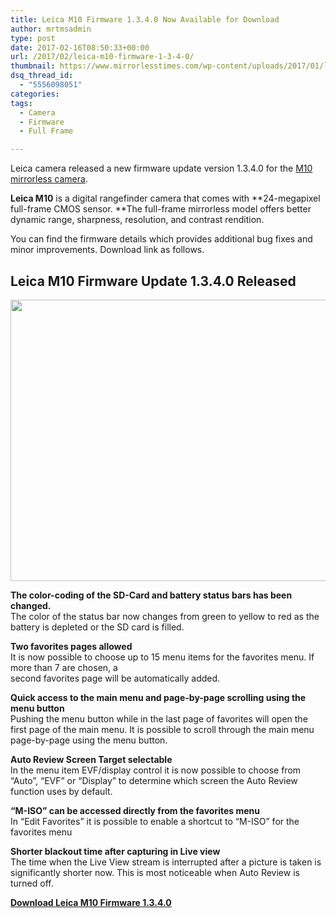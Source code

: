 ```yaml
---
title: Leica M10 Firmware 1.3.4.0 Now Available for Download
author: mrtmsadmin
type: post
date: 2017-02-16T08:50:33+00:00
url: /2017/02/leica-m10-firmware-1-3-4-0/
thumbnail: https://www.mirrorlesstimes.com/wp-content/uploads/2017/01/leica-m10-front.jpg
dsq_thread_id:
  - "5556098051"
categories:
tags:
  - Camera
  - Firmware
  - Full Frame

---
```

Leica camera released a new firmware update version 1.3.4.0 for the <a href="https://www.mirrorlesstimes.com/2017/01/leica-m10/" target="_blank">M10 mirrorless camera</a>.

**Leica M10** is a digital rangefinder camera that comes with **24-megapixel full-frame CMOS sensor. **The full-frame mirrorless model offers better dynamic range, sharpness, resolution, and contrast rendition.

You can find the firmware details which provides additional bug fixes and minor improvements. Download link as follows.<!--more-->

## Leica M10 Firmware Update 1.3.4.0 Released

[<img class="aligncenter size-full wp-image-918" src="https://i0.wp.com/www.mirrorlesstimes.com/wp-content/uploads/2017/01/leica-m10-feature.jpg?resize=600%2C450&#038;ssl=1" alt="" width="600" height="450" srcset="https://i0.wp.com/www.mirrorlesstimes.com/wp-content/uploads/2017/01/leica-m10-feature.jpg?w=1200&ssl=1 1200w, https://i0.wp.com/www.mirrorlesstimes.com/wp-content/uploads/2017/01/leica-m10-feature.jpg?resize=300%2C225&ssl=1 300w, https://i0.wp.com/www.mirrorlesstimes.com/wp-content/uploads/2017/01/leica-m10-feature.jpg?resize=768%2C576&ssl=1 768w, https://i0.wp.com/www.mirrorlesstimes.com/wp-content/uploads/2017/01/leica-m10-feature.jpg?resize=1024%2C768&ssl=1 1024w" sizes="(max-width: 600px) 100vw, 600px" data-recalc-dims="1" />][1]

**The color-coding of the SD-Card and battery status bars has been changed.**  
The color of the status bar now changes from green to yellow to red as the battery is depleted or the SD card is filled.

**Two favorites pages allowed**  
It is now possible to choose up to 15 menu items for the favorites menu. If more than 7 are chosen, a  
second favorites page will be automatically added.

**Quick access to the main menu and page-by-page scrolling using the menu button**  
Pushing the menu button while in the last page of favorites will open the first page of the main menu. It is possible to scroll through the main menu page-by-page using the menu button.

**Auto Review Screen Target selectable**  
In the menu item EVF/display control it is now possible to choose from “Auto”, “EVF” or “Display” to determine which screen the Auto Review function uses by default.

**“M-ISO” can be accessed directly from the favorites menu**  
In “Edit Favorites” it is possible to enable a shortcut to “M-ISO” for the favorites menu

**Shorter blackout time after capturing in Live view**  
The time when the Live View stream is interrupted after a picture is taken is significantly shorter now. This is most noticeable when Auto Review is turned off.

**<a href="https://us.leica-camera.com/Photography/Leica-M/Leica-M10/Downloads" target="_blank" rel="nofollow">Download Leica M10 Firmware 1.3.4.0</a>**

 [1]: https://i0.wp.com/www.mirrorlesstimes.com/wp-content/uploads/2017/01/leica-m10-feature.jpg?ssl=1
